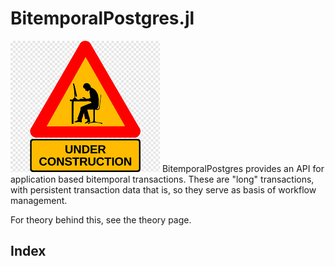 # BitemporalPostgres.jl
![beware - work in progress](assets/wip.png)
BitemporalPostgres provides an API for application based bitemporal transactions.
These are "long" transactions, with persistent transaction data that is, so they serve as 
basis of workflow management.

For theory behind this, see the theory page.


## Index

```@index
```

